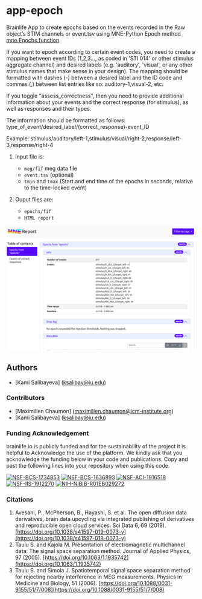 # app-epoch

Brainlife App to create epochs based on the events recorded in the Raw object’s STIM channels or event.tsv using MNE-Python Epoch method [mne.Epochs function](https://mne.tools/stable/generated/mne.Epochs.html).

If you want to epoch according to certain event codes, you need to create a mapping between event IDs (1,2,3..., as coded in 'STI 014' or other stimulus aggregate channel) and desired labels (e.g. 'auditory', 'visual', or any other stimulus names that make sense in your design). The mapping should be formatted with dashes (-) between a desired label and the ID code and commas (,) between list entries like so: auditory-1,visual-2, etc. 

If you toggle "assess_correctness", then you need to provide additional information about your events and the correct response (for stimulus), as well as responses and their types. 

The information should be formatted as follows: type_of_event/desired_label/(correct_response)-event_ID 

Example: stimulus/auditory/left-1,stimulus/visual/right-2,response/left-3,response/right-4

1) Input file is: 
    * `meg/fif` meg data file
    * `event.tsv` (optional)
    * `tmin` and `tmax` (Start and end time of the epochs in seconds, relative to the time-locked event)


2) Ouput files are:
    * `epochs/fif`
    * `HTML report`

![Report header example](https://github.com/BrainlifeMEEG/app-epoch/blob/master/avatar.png)

## Authors
- [Kami Salibayeva] (ksalibay@iu.edu)

### Contributors
- [Maximilien Chaumon] (maximilien.chaumon@icm-institute.org)
- [Kami Salibayeva] (ksalibay@iu.edu)

### Funding Acknowledgement
brainlife.io is publicly funded and for the sustainability of the project it is helpful to Acknowledge the use of the platform. We kindly ask that you acknowledge the funding below in your code and publications. Copy and past the following lines into your repository when using this code.

[![NSF-BCS-1734853](https://img.shields.io/badge/NSF_BCS-1734853-blue.svg)](https://nsf.gov/awardsearch/showAward?AWD_ID=1734853)
[![NSF-BCS-1636893](https://img.shields.io/badge/NSF_BCS-1636893-blue.svg)](https://nsf.gov/awardsearch/showAward?AWD_ID=1636893)
[![NSF-ACI-1916518](https://img.shields.io/badge/NSF_ACI-1916518-blue.svg)](https://nsf.gov/awardsearch/showAward?AWD_ID=1916518)
[![NSF-IIS-1912270](https://img.shields.io/badge/NSF_IIS-1912270-blue.svg)](https://nsf.gov/awardsearch/showAward?AWD_ID=1912270)
[![NIH-NIBIB-R01EB029272](https://img.shields.io/badge/NIH_NIBIB-R01EB029272-green.svg)](https://grantome.com/grant/NIH/R01-EB029272-01)

### Citations
1. Avesani, P., McPherson, B., Hayashi, S. et al. The open diffusion data derivatives, brain data upcycling via integrated publishing of derivatives and reproducible open cloud services. Sci Data 6, 69 (2019). [https://doi.org/10.1038/s41597-019-0073-y](https://doi.org/10.1038/s41597-019-0073-y)
2. Taulu S. and Kajola M. Presentation of electromagnetic multichannel data: The signal space separation method. Journal of Applied Physics, 97 (2005). [https://doi.org/10.1063/1.1935742](https://doi.org/10.1063/1.1935742)
3. Taulu S. and Simola J. Spatiotemporal signal space separation method for rejecting nearby interference in MEG measurements. Physics in Medicine and Biology, 51 (2006). [https://doi.org/10.1088/0031-9155/51/7/008](https://doi.org/10.1088/0031-9155/51/7/008)

